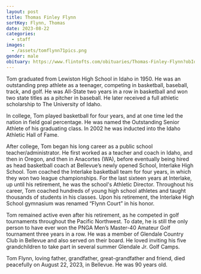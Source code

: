 ```yaml
---
layout: post
title: Thomas Finley Flynn
sortKey: Flynn, Thomas
date: 2023-08-22
categories:
  - staff
images:
  - /assets/tomflynn71pics.png
gender: male
obituary: https://www.flintofts.com/obituaries/Thomas-Finley-Flynn?obId=28806585
---
```

Tom graduated from Lewiston High School in Idaho in 1950. He was an outstanding prep athlete as a teenager, competing in basketball, baseball, track, and golf. He was All-State two years in a row in basketball and won two state titles as a pitcher in baseball. He later received a full athletic scholarship to The University of Idaho.

In college, Tom played basketball for four years, and at one time led the nation in field goal percentage. He was named the Outstanding Senior Athlete of his graduating class. In 2002 he was inducted into the Idaho Athletic Hall of Fame.

After college, Tom began his long career as a public school teacher/administrator. He first worked as a teacher and coach in Idaho, and then in Oregon, and then in Anacortes (WA), before eventually being hired as head basketball coach at Bellevue’s newly opened School, Interlake High School. Tom coached the Interlake basketball team for four years, in which they won two league championships. For the last sixteen years at Interlake, up until his retirement, he was the school's Athletic Director. Throughout his career, Tom coached hundreds of young high school athletes and taught thousands of students in his classes. Upon his retirement, the Interlake High School gymnasium was renamed “Flynn Court” in his honor. 

Tom remained active even after his retirement, as he competed in golf tournaments throughout the Pacific Northwest. To date, he is still the only person to have ever won the PNGA Men’s Master-40 Amateur Golf tournament three years in a row. He was a member of Glendale Country Club in Bellevue and also served on their board. He loved inviting his five grandchildren to take part in several summer Glendale Jr. Golf Camps.

Tom Flynn, loving father, grandfather, great-grandfather and friend, died peacefully on August 22, 2023, in Bellevue. He was 90 years old.